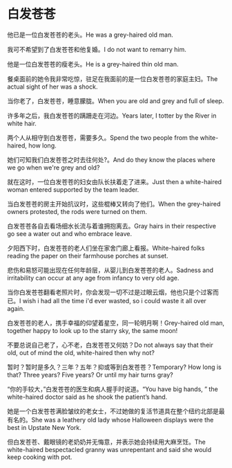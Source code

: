 # 白发苍苍

<p><span class="chinese">他已是一位白发苍苍的老头。</span><span class="english">He was a grey-haired old man.</span></p>

<p><span class="chinese">我可不希望到了白发苍苍和他复婚。</span><span class="english">I do not want to remarry him.</span></p>

<p><span class="chinese">他是一位白发苍苍的瘦老头。</span><span class="english">He is a grey-haired thin old man.</span></p>

<p><span class="chinese">餐桌面前的她令我非常吃惊，驻足在我面前的是一位白发苍苍的家庭主妇。</span><span class="english">The actual sight of her was a shock.</span></p>

<p><span class="chinese">当你老了，白发苍苍，睡意朦胧。</span><span class="english">When you are old and grey and full of sleep.</span></p>

<p><span class="chinese">许多年之后，我白发苍苍的蹒跚走在河边。</span><span class="english">Years later, I totter by the River in white hair.</span></p>

<p><span class="chinese">两个人从相守到白发苍苍，需要多久。</span><span class="english">Spend the two people from the white-haired, how long.</span></p>

<p><span class="chinese">她们可知我们白发苍苍之时去往何处?。</span><span class="english">And do they know the places where we go when we're grey and old?</span></p>

<p><span class="chinese">就在这时，一位白发苍苍的妇女由队长扶着走了进来。</span><span class="english">Just then a white-haired woman entered supported by the team leader.</span></p>

<p><span class="chinese">当白发苍苍的房主开始抗议时，这些棍棒又转向了他们。</span><span class="english">When the grey-haired owners protested, the rods were turned on them.</span></p>

<p><span class="chinese">白发苍苍各自去看场细水长流与着谁拥抱离去。</span><span class="english">Gray hairs in their respective go see a water out and who embrace leave.</span></p>

<p><span class="chinese">夕阳西下时，白发苍苍的老人们坐在家舍门廊上看报。</span><span class="english">White-haired folks reading the paper on their farmhouse porches at sunset.</span></p>

<p><span class="chinese">悲伤和易怒可能出现在任何年龄层，从婴儿到白发苍苍的老人。</span><span class="english">Sadness and irritability can occur at any age from infancy to very old age.</span></p>

<p><span class="chinese">当你白发苍苍翻看老照片时，你会发现一切不过是过眼云烟，他也只是个过客而已。</span><span class="english">I wish i had all the time i'd ever wasted, so i could waste it all over again.</span></p>

<p><span class="chinese">白发苍苍的老人，携手幸福的仰望着星空，同一轮明月啊！</span><span class="english">Grey-haired old man, together happy to look up to the starry sky, the same moon!</span></p>

<p><span class="chinese">不要总说自己老了，心不老，白发苍苍又何妨？</span><span class="english">Do not always say that their old, out of mind the old, white-haired then why not?</span></p>

<p><span class="chinese">暂时？暂时是多久？三年？五年？抑或等到白发苍苍？</span><span class="english">Temporary? How long is that? Three years? Five years? Or until my hair turns gray?</span></p>

<p><span class="chinese">“你的手较大，”白发苍苍的医生和病人握手时说道。</span><span class="english">“You have big hands, ” the white-haired doctor said as he shook the patient’s hand.</span></p>

<p><span class="chinese">她是一个白发苍苍满脸皱纹的老女士，不过她做的复活节道具在整个纽约北部是最有名的。</span><span class="english">She was a leathery old lady whose Halloween displays were the best in Upstate New York.</span></p>

<p><span class="chinese">但白发苍苍、戴眼镜的老奶奶并无悔意，并表示她会持续用大麻烹饪。</span><span class="english">The white-haired bespectacled granny was unrepentant and said she would keep cooking with pot.</span></p>

